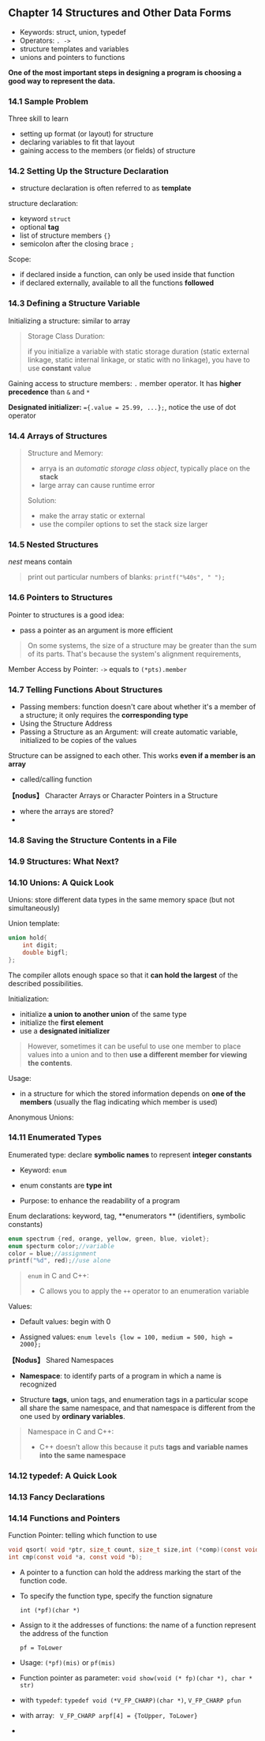 ## Chapter 14 Structures and Other Data Forms

* Keywords: struct, union, typedef
* Operators: `. ->`
* structure templates and variables
* unions and pointers to functions

**One of the most important steps in designing a program is choosing a good way to represent the data.**

### 14.1 Sample Problem

Three skill to learn

* setting up format (or layout) for structure
* declaring variables to fit that layout
* gaining access to the members (or fields) of structure

### 14.2 Setting Up the Structure Declaration

* structure declaration is often referred to as **template**

structure declaration:

* keyword `struct`
* optional **tag**
* list of structure members `{}`
* semicolon after the closing brace `;`

Scope:

* if declared inside a function, can only be used inside that function
* if declared externally, available to all the functions **followed**

### 14.3 Defining a Structure Variable

Initializing a structure: similar to array

> Storage Class Duration:
>
> if you initialize a variable with static storage duration (static external linkage, static internal linkage, or static with no linkage), you have to use **constant** value

Gaining access to structure members: `.` member operator. It has **higher precedence** than `&` and `*`

**Designated initializer:** `={.value = 25.99, ...};`, notice the use of dot operator

### 14.4 Arrays of Structures

>  Structure and Memory:
>
> * arrya is an *automatic storage class object*, typically place on the **stack**
> * large array can cause runtime error
>
> Solution:
>
> * make the array static or external
> * use the compiler options to set the stack size larger



### 14.5 Nested Structures

*nest* means contain

> print out particular numbers of blanks: `printf("%40s", " ");`

### 14.6 Pointers to Structures

Pointer to structures is a good idea:

* pass a pointer as an argument is more efficient

> On some systems, the size of a structure may be greater than the sum of its parts. That's because the system's alignment requirements,

Member Access by Pointer: `->` equals to `(*pts).member`

### 14.7 Telling Functions About Structures

* Passing members: function doesn't care about whether it's a member of a structure; it only requires the **corresponding type**
* Using the Structure Address
* Passing a Structure as an Argument: will create automatic variable, initialized to be copies of the values

Structure can be assigned to each other. This works **even if a member is an array**

* called/calling function

**【nodus】** Character Arrays or Character Pointers in a Structure

* where the arrays are stored?
* 

### 14.8 Saving the Structure Contents in a File

### 14.9 Structures: What Next?

### 14.10 Unions: A Quick Look

Unions: store different data types in the same memory space (but not simultaneously)

Union template:

```C
union hold{
    int digit;
    double bigfl; 
};
```

The compiler allots enough space so that it **can hold the largest** of the described possibilities.

Initialization:

* initialize **a union to another union** of the same type
* initialize the **first element**
* use a **designated initializer**

> However, sometimes it can be useful to use one member to place values into a union and to then **use a different member for viewing the contents**.

Usage:

* in a structure for which the stored information depends on **one of the members** (usually the flag indicating which member is used)

Anonymous Unions:



### 14.11 Enumerated Types

Enumerated type: declare **symbolic names** to represent **integer constants**

* Keyword: `enum`

* enum constants are **type int**

* Purpose: to enhance the readability of a program

Enum declarations: keyword, tag, **enumerators ** (identifiers, symbolic constants)

```C
enum spectrum {red, orange, yellow, green, blue, violet};
enum specturm color;//variable
color = blue;//assignment
printf("%d", red);//use alone
```

> `enum` in C and C++:
>
> * C allows you to apply the `++` operator to an enumeration variable

Values: 

* Default values: begin with 0

* Assigned values: `enum levels {low = 100, medium = 500, high = 2000};`

**【Nodus】** Shared Namespaces

* **Namespace**: to identify parts of a program in which a name is recognized

* Structure **tags**, union tags, and enumeration tags in a particular scope all share the same namespace, and that namespace is different from the one used by **ordinary variables**.

> Namespace in C and C++:
>
> * C++ doesn’t allow this because it puts **tags and variable names into the same namespace**

### 14.12 typedef: A Quick Look

### 14.13 Fancy Declarations

### 14.14 Functions and Pointers

Function Pointer: telling which function to use

```C
void qsort( void *ptr, size_t count, size_t size,int (*comp)(const void *, const void *) );
int cmp(const void *a, const void *b);
```

* A pointer to a function can hold the address marking the start of the function code.

* To specify the function type, specify the function signature

  `int (*pf)(char *)`

* Assign to it the addresses of functions: the name of a function represent the address of the function

  `pf = ToLower`

* Usage: `(*pf)(mis)` or `pf(mis)`

* Function pointer as parameter: `void show(void (* fp)(char *), char * str)`

* with `typedef`: `typedef void (*V_FP_CHARP)(char *)`, `V_FP_CHARP pfun`

* with array: `	V_FP_CHARP arpf[4] = {ToUpper, ToLower}`

*
